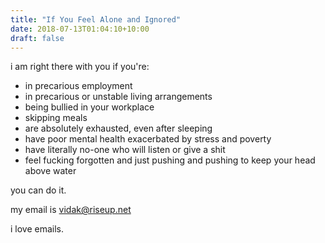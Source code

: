 ```yaml
---
title: "If You Feel Alone and Ignored"
date: 2018-07-13T01:04:10+10:00
draft: false
---
```


i am right there with you if you're:

- in precarious employment
- in precarious or unstable living arrangements
- being bullied in your workplace
- skipping meals
- are absolutely exhausted, even after sleeping
- have poor mental health exacerbated by stress and poverty
- have literally no-one who will listen or give a shit
- feel fucking forgotten and just pushing and pushing to keep your head above water

you can do it.

my email is vidak@riseup.net

i love emails.
